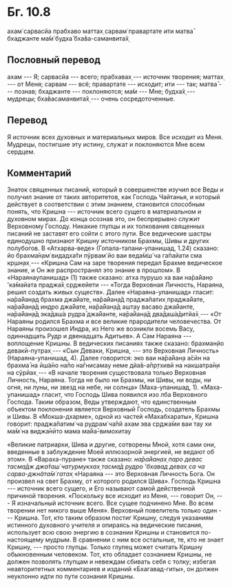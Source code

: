 # Бг. 10.8
ахам̇ сарвасйа прабхаво
маттах̣ сарвам̇ правартате
ити матва̄ бхаджанте ма̄м̇
будха̄ бха̄ва-саманвита̄х̣
## Пословный перевод

ахам --- Я; сарвасйа --- всего; прабхавах̣ --- источник творения; маттах̣
--- от Меня; сарвам --- всё; правартате --- исходит; ити --- так; матва̄
--- познав; бхаджанте --- поклоняются; ма̄м --- Мне; будха̄х̣ --- мудрецы;
бха̄васаманвита̄х̣ --- очень сосредоточенные.

## Перевод

Я источник всех духовных и материальных миров. Все исходит из Меня.
Мудрецы, постигшие эту истину, служат и поклоняются Мне всем сердцем.

## Комментарий

Знаток священных писаний, который в совершенстве изучил все Веды и
получил знание от таких авторитетов, как Господь Чайтанья, и который
действует в соответствии с этим знанием, становится способным понять,
что Кришна --- источник всего сущего в материальном и духовном мирах. До
конца осознав это, он беспрерывно служит Верховному Господу. Никакие
глупцы и их толкования священных писаний не заставят его сойти с этого
пути. Все ведические шастры единодушно признают Кришну источником
Брахмы, Шивы и других полубогов. В «Атхарва-веде»
(Гопала-тапани-упанишад, 1.24) сказано: йо брахма̄н̣ам̇ видадха̄ти пӯрвам̇ йо
ваи веда̄м̇ш́ ча га̄пайати сма кр̣шн̣ах̣ --- «Кришна Сам на заре творения
передал Брахме ведическое знание, и Он же распространял это знание в
прошлом». В «Нараянаупанишад» (1) также сказано: атха пурушо ха ваи
на̄ра̄йан̣о 'ка̄майата праджа̄х̣ ср̣джейети --- «Тогда Верховная Личность,
Нараяна, решил создать живых существ». Далее «Нараяна-упанишад» гласит:
на̄ра̄йан̣ад брахма джа̄йате, на̄ра̄йан̣а̄д праджа̄патих̣ праджа̄йате, на̄ра̄йан̣а̄д
индро джа̄йате, на̄ра̄йан̣а̄д ашт̣ау васаво джа̄йанте, на̄ра̄йан̣а̄д эка̄даш́а рудра̄
джа̄йанте, на̄ра̄йан̣а̄д два̄даш́а̄дитйа̄х̣ --- «От Нараяны родился Брахма и все
великие прародители человечества. От Нараяны произошел Индра, из Него же
возникли восемь Васу, одиннадцать Рудр и двенадцать Адитьев». А Сам
Нараяна --- воплощение Кришны. В ведических писаниях также сказано:
брахман̣йо девакӣ-путрах̣ --- «Сын Деваки, Кришна, --- это Верховная
Личность» (Нараяна-упанишад, 4). Далее говорится: эко ваи на̄ра̄йан̣а а̄сӣн
на брахма̄ на ӣш́а̄но на̄по на̄гнисамау неме дйа̄в-а̄пр̣тхивӣ на накшатра̄н̣и на
сӯрйах̣ --- «В начале творения существовала только Верховная Личность,
Нараяна. Тогда не было ни Брахмы, ни Шивы, ни воды, ни огня, ни луны, ни
звезд на небе, ни солнца» (Маха-упанишад, 1). «Маха-упанишад» гласит,
что Господь Шива появился изо лба Верховного Господа. Таким образом,
Веды утверждают, что единственным объектом поклонения является Верховный
Господь, создатель Брахмы и Шивы. В «Мокша-дхарме», одной из частей
«Махабхараты», Кришна говорит: праджа̄патим̇ ча рудрам̇ ча̄пй ахам эва
ср̣джа̄ми ваи тау хи ма̄м̇ на виджа̄нӣто мама ма̄йа̄-вимохитау

«Великие патриархи, Шива и другие, сотворены Мной, хотя сами они,
введенные в заблуждение Моей иллюзорной энергией, не ведают об этом». В
«Вараха-пуране» также сказано: *на̄ра̄йан̣ах̣ паро девас тасма̄дж джа̄таш́
чатурмукхах̣ тасма̄д рудро 'бхавад девах̣ са ча сарва-джн̃ата̄м̇ гатах̣*
«Нараяна --- это Верховная Личность Бога. Он произвел на свет Брахму, от
которого родился Шива». Господь Кришна --- источник всего сущего, и Его
называют самой действенной причиной творения. «Поскольку все исходит из
Меня, --- говорит Он, --- Я изначальный источник всего. Все сущее
подчинено Мне. Во всем творении нет никого выше Меня». Верховный
повелитель только один --- Кришна. Тот, кто таким образом постиг Кришну,
следуя указаниям истинного духовного учителя и опираясь на ведические
писания, использует всю свою энергию в сознании Кришны и становится
по-настоящему мудрым. В сравнении с ним все остальные, те, кто не знает
Кришну, --- просто глупцы. Только глупец может считать Кришну
обыкновенным человеком. Тот, кто обладает сознанием Кришны, не должен
позволять глупцам и невеждам сбивать себя с толку; избегая
неавторитетных комментариев и изданий «Бхагавад-гиты», он должен
неуклонно идти по пути сознания Кришны.

